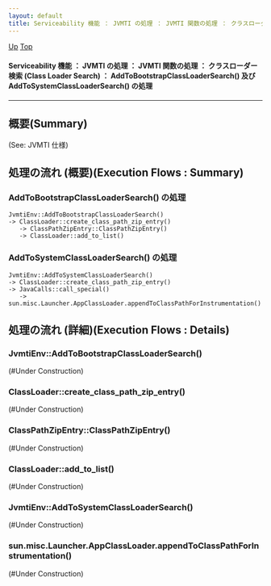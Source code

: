 ```yaml
---
layout: default
title: Serviceability 機能 ： JVMTI の処理 ： JVMTI 関数の処理 ： クラスローダー検索 (Class Loader Search) ： AddToBootstrapClassLoaderSearch() 及び AddToSystemClassLoaderSearch() の処理  
---
```

[Up](no2gPnYMEo.html) [Top](../index.html)

#### Serviceability 機能 ： JVMTI の処理 ： JVMTI 関数の処理 ： クラスローダー検索 (Class Loader Search) ： AddToBootstrapClassLoaderSearch() 及び AddToSystemClassLoaderSearch() の処理  

--- 
## 概要(Summary)
(See: JVMTI 仕様)

## 処理の流れ (概要)(Execution Flows : Summary)
### AddToBootstrapClassLoaderSearch() の処理
```
JvmtiEnv::AddToBootstrapClassLoaderSearch()
-> ClassLoader::create_class_path_zip_entry()
   -> ClassPathZipEntry::ClassPathZipEntry()
   -> ClassLoader::add_to_list()
```

### AddToSystemClassLoaderSearch() の処理
```
JvmtiEnv::AddToSystemClassLoaderSearch()
-> ClassLoader::create_class_path_zip_entry()
-> JavaCalls::call_special()
   -> sun.misc.Launcher.AppClassLoader.appendToClassPathForInstrumentation()
```


## 処理の流れ (詳細)(Execution Flows : Details)
### JvmtiEnv::AddToBootstrapClassLoaderSearch()
(#Under Construction)

### ClassLoader::create_class_path_zip_entry()
(#Under Construction)

### ClassPathZipEntry::ClassPathZipEntry()
(#Under Construction)

### ClassLoader::add_to_list()
(#Under Construction)


### JvmtiEnv::AddToSystemClassLoaderSearch()
(#Under Construction)

### sun.misc.Launcher.AppClassLoader.appendToClassPathForInstrumentation()
(#Under Construction)







